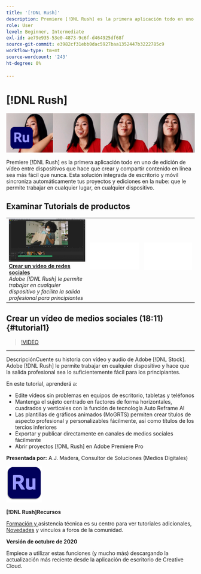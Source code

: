 ```yaml
---
title: '[!DNL Rush]'
description: Premiere [!DNL Rush] es la primera aplicación todo en uno de edición de vídeo entre dispositivos que hace que crear y compartir contenido en línea sea más fácil que nunca
role: User
level: Beginner, Intermediate
exl-id: ae79e935-53e0-4873-9c6f-d464925df68f
source-git-commit: e3982cf31ebb0dac5927baa1352447b3222785c9
workflow-type: tm+mt
source-wordcount: '243'
ht-degree: 0%

---
```


# [!DNL Rush]

![Tutorial Hero Image](../assets/Rush.jpg)

Premiere [!DNL Rush] es la primera aplicación todo en uno de edición de vídeo entre dispositivos que hace que crear y compartir contenido en línea sea más fácil que nunca. Esta solución integrada de escritorio y móvil sincroniza automáticamente tus proyectos y ediciones en la nube: que le permite trabajar en cualquier lugar, en cualquier dispositivo.

## Examinar Tutorials de productos

<table style="table-layout:fixed">
<tr>
 <td>
   <a href="rush.md#tutorial1">
      <img alt="Crear un vídeo de redes sociales" src="../assets/rush_socialMediaAd_wood_thumbnail.jpg" />
   </a>
    <div>
   <a href="rush.md#tutorial1"><strong>Crear un vídeo de redes sociales</strong></a>
    </div>
    <em>Adobe [!DNL Rush] le permite trabajar en cualquier dispositivo y facilita la salida profesional para principiantes</em>
    <br>
  </td>
  <td>
    <img alt="Espaciador" src="../assets/Whitespacer.png" />
    <div>
    <br>
  </td>
  <td>
    <img alt="Espaciador" src="../assets/Whitespacer.png" />
    <div>
    <br>
  </td>
</tr>
</table>

## Crear un vídeo de medios sociales (18:11) {#tutorial1}

>[!VIDEO](https://video.tv.adobe.com/v/326900?hidetitle=true)

****
DescripciónCuente su historia con vídeo y audio de Adobe  [!DNL Stock]. Adobe [!DNL Rush] le permite trabajar en cualquier dispositivo y hace que la salida profesional sea lo suficientemente fácil para los principiantes.

En este tutorial, aprenderá a:
* Edite vídeos sin problemas en equipos de escritorio, tabletas y teléfonos
* Mantenga el sujeto centrado en factores de forma horizontales, cuadrados y verticales con la función de tecnología Auto Reframe AI
* Las plantillas de gráficos animados (MoGRTS) permiten crear títulos de aspecto profesional y personalizables fácilmente, así como títulos de los tercios inferiores
* Exportar y publicar directamente en canales de medios sociales fácilmente
* Abrir proyectos [!DNL Rush] en Adobe Premiere Pro

**Presentada por:**
A.J. Madera, Consultor de Soluciones (Medios Digitales)

![Logotipo Rush](../assets/ru_appicon_96.png)

**[!DNL Rush]Recursos**

[Formación y ](https://helpx.adobe.com/support/premiere-rush.html) asistencia técnica es su centro para ver tutoriales adicionales,  [Novedades](https://helpx.adobe.com/premiere-rush/user-guide.html/premiere-rush/help/whats-new.ug.html) y vínculos a foros de la comunidad.

**Versión de octubre de 2020**

Empiece a utilizar estas funciones (y mucho más) descargando la actualización más reciente desde la aplicación de escritorio de Creative Cloud.
